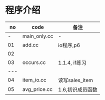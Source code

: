 

# 程序介绍

|no|code|备注|
|---|---|---|
|-|main_only.cc|-|
|01|add.cc|io程序,p6|
|02|||
|03|occurs.cc|1.1.4, if练习|
|---|||
|04|item_io.cc|读写sales_item|
|05|avg_price.cc|1.6,初识成员函数 |
